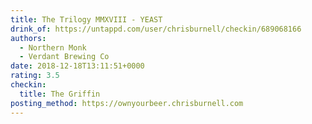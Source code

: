 ```yaml
---
title: The Trilogy MMXVIII - YEAST
drink_of: https://untappd.com/user/chrisburnell/checkin/689068166
authors:
  - Northern Monk
  - Verdant Brewing Co
date: 2018-12-18T13:11:51+0000
rating: 3.5
checkin:
  title: The Griffin
posting_method: https://ownyourbeer.chrisburnell.com
---
```

